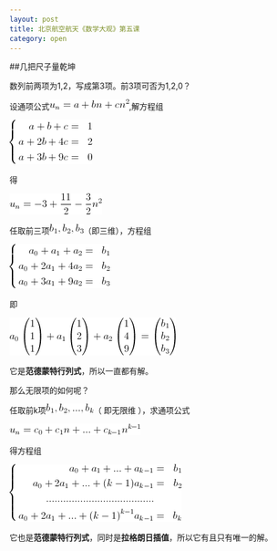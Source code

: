 ```yaml
---
layout: post
title: 北京航空航天《数学大观》第五课
category: open
---
```

##几把尺子量乾坤

数列前两项为1,2，写成第3项。前3项可否为1,2,0？

设通项公式<img class="alignnone size-full wp-image-1812" title="buaa-shuxuedaguan-lesson-5-1" src="/images/2012/08/buaa-shuxuedaguan-lesson-5-1.gif" alt="" width="140" height="18" />,解方程组

<img class="alignnone size-full wp-image-1813" title="buaa-shuxuedaguan-lesson-5-2" src="/images/2012/08/buaa-shuxuedaguan-lesson-5-2.gif" alt="" width="145" height="78" />

得

<img class="alignnone size-full wp-image-1814" title="buaa-shuxuedaguan-lesson-5-3" src="/images/2012/08/buaa-shuxuedaguan-lesson-5-3.gif" alt="" width="162" height="37" />

任取前三项<img class="alignnone size-full wp-image-1817" title="buaa-shuxuedaguan-lesson-5-6" src="/images/2012/08/buaa-shuxuedaguan-lesson-5-6.gif" alt="" width="60" height="17" />（即三维），方程组

<img class="alignnone size-full wp-image-1815" title="buaa-shuxuedaguan-lesson-5-4" src="/images/2012/08/buaa-shuxuedaguan-lesson-5-4.gif" alt="" width="176" height="78" />

即

<img class="alignnone size-full wp-image-1816" title="buaa-shuxuedaguan-lesson-5-5" src="/images/2012/08/buaa-shuxuedaguan-lesson-5-5.gif" alt="" width="292" height="66" />

它是<strong>范德蒙特行列式</strong>，所以一直都有解。

那么无限项的如何呢？

任取前k项<img class="alignnone size-full wp-image-1818" title="buaa-shuxuedaguan-lesson-5-7" src="/images/2012/08/buaa-shuxuedaguan-lesson-5-7.gif" alt="" width="84" height="17" />（ 即无限维 ），求通项公式

<img class="alignnone size-full wp-image-1819" title="buaa-shuxuedaguan-lesson-5-8" src="/images/2012/08/buaa-shuxuedaguan-lesson-5-8.gif" alt="" width="230" height="20" />

得方程组

<img class="alignnone size-full wp-image-1820" title="buaa-shuxuedaguan-lesson-5-9" src="/images/2012/08/buaa-shuxuedaguan-lesson-5-9.gif" alt="" width="302" height="101" />

它也是<strong>范德蒙特行列式</strong>，同时是<strong>拉格朗日插值</strong>，所以它有且只有唯一的解。
